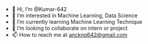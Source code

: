 - 👋 Hi, I’m @Kumar-642
- 👀 I’m interested in Machine Learning, Data Science
- 🌱 I’m currently learning Machine Learning Technique
- 💞️ I’m looking to collaborate on intern or project
- 📫 How to reach me at ancknp642@gmail.com

<!---
Kumar-642/Kumar-642 is a ✨ special ✨ repository because its `README.md` (this file) appears on your GitHub profile.
You can click the Preview link to take a look at your changes.
--->
